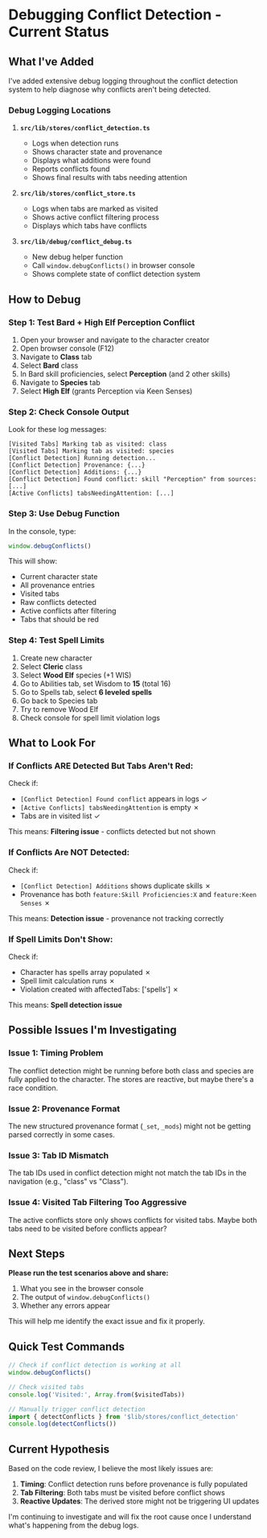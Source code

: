 # Debugging Conflict Detection - Current Status

## What I've Added

I've added extensive debug logging throughout the conflict detection system to help diagnose why conflicts aren't being detected.

### Debug Logging Locations

1. **`src/lib/stores/conflict_detection.ts`**
   - Logs when detection runs
   - Shows character state and provenance
   - Displays what additions were found
   - Reports conflicts found
   - Shows final results with tabs needing attention

2. **`src/lib/stores/conflict_store.ts`**
   - Logs when tabs are marked as visited
   - Shows active conflict filtering process
   - Displays which tabs have conflicts

3. **`src/lib/debug/conflict_debug.ts`**
   - New debug helper function
   - Call `window.debugConflicts()` in browser console
   - Shows complete state of conflict detection system

## How to Debug

### Step 1: Test Bard + High Elf Perception Conflict

1. Open your browser and navigate to the character creator
2. Open browser console (F12)
3. Navigate to **Class** tab
4. Select **Bard** class
5. In Bard skill proficiencies, select **Perception** (and 2 other skills)
6. Navigate to **Species** tab  
7. Select **High Elf** (grants Perception via Keen Senses)

### Step 2: Check Console Output

Look for these log messages:

```
[Visited Tabs] Marking tab as visited: class
[Visited Tabs] Marking tab as visited: species
[Conflict Detection] Running detection...
[Conflict Detection] Provenance: {...}
[Conflict Detection] Additions: {...}
[Conflict Detection] Found conflict: skill "Perception" from sources: [...]
[Active Conflicts] tabsNeedingAttention: [...]
```

### Step 3: Use Debug Function

In the console, type:
```javascript
window.debugConflicts()
```

This will show:
- Current character state
- All provenance entries
- Visited tabs
- Raw conflicts detected
- Active conflicts after filtering
- Tabs that should be red

### Step 4: Test Spell Limits

1. Create new character
2. Select **Cleric** class
3. Select **Wood Elf** species (+1 WIS)
4. Go to Abilities tab, set Wisdom to **15** (total 16)
5. Go to Spells tab, select **6 leveled spells**
6. Go back to Species tab
7. Try to remove Wood Elf
8. Check console for spell limit violation logs

## What to Look For

### If Conflicts ARE Detected But Tabs Aren't Red:

Check if:
- `[Conflict Detection] Found conflict` appears in logs ✓
- `[Active Conflicts] tabsNeedingAttention` is empty ✗
- Tabs are in visited list ✓

This means: **Filtering issue** - conflicts detected but not shown

### If Conflicts Are NOT Detected:

Check if:
- `[Conflict Detection] Additions` shows duplicate skills ✗
- Provenance has both `feature:Skill Proficiencies:X` and `feature:Keen Senses` ✗

This means: **Detection issue** - provenance not tracking correctly

### If Spell Limits Don't Show:

Check if:
- Character has spells array populated ✗
- Spell limit calculation runs ✗
- Violation created with affectedTabs: ['spells'] ✗

This means: **Spell detection issue**

## Possible Issues I'm Investigating

### Issue 1: Timing Problem
The conflict detection might be running before both class and species are fully applied to the character. The stores are reactive, but maybe there's a race condition.

### Issue 2: Provenance Format
The new structured provenance format (`_set`, `_mods`) might not be getting parsed correctly in some cases.

### Issue 3: Tab ID Mismatch  
The tab IDs used in conflict detection might not match the tab IDs in the navigation (e.g., "class" vs "Class").

### Issue 4: Visited Tab Filtering Too Aggressive
The active conflicts store only shows conflicts for visited tabs. Maybe both tabs need to be visited before conflicts appear?

## Next Steps

**Please run the test scenarios above and share:**

1. What you see in the browser console
2. The output of `window.debugConflicts()`
3. Whether any errors appear

This will help me identify the exact issue and fix it properly.

## Quick Test Commands

```javascript
// Check if conflict detection is working at all
window.debugConflicts()

// Check visited tabs
console.log('Visited:', Array.from($visitedTabs))

// Manually trigger conflict detection
import { detectConflicts } from '$lib/stores/conflict_detection'
console.log(detectConflicts())
```

## Current Hypothesis

Based on the code review, I believe the most likely issues are:

1. **Timing**: Conflict detection runs before provenance is fully populated
2. **Tab Filtering**: Both tabs must be visited before conflict shows
3. **Reactive Updates**: The derived store might not be triggering UI updates

I'm continuing to investigate and will fix the root cause once I understand what's happening from the debug logs.
